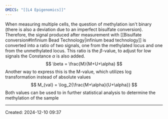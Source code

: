 ```yaml
---
OMICS: "[[L4 Epigenomics]]"
---
```

When measuring multiple cells, the question of methylation isn't binary (there is also a deviation due to an imperfect bisulfate conversion). Therefore, the signal produced after measurement with [[Bisulfate conversion#Infinium Bead Technology|infinium bead technology]] is converted into a ratio of two signals, one from the methylated locus and one from the unmethylated locus. This ratio is the $\beta$-value, to adjust for low signals the Constance $\alpha$ is also added.
$$
\beta = \frac{M}{M+U+\alpha}
$$
Another way to express this is the M-value, which utilizes log transformation instead of absolute values
$$
M_{val} = \log_2{\frac{M+\alpha}{U+\alpha}}
$$
Both values can be used to in further statistical analysis to determine the methylation of the sample

---
Created: 2024-12-10 09:37